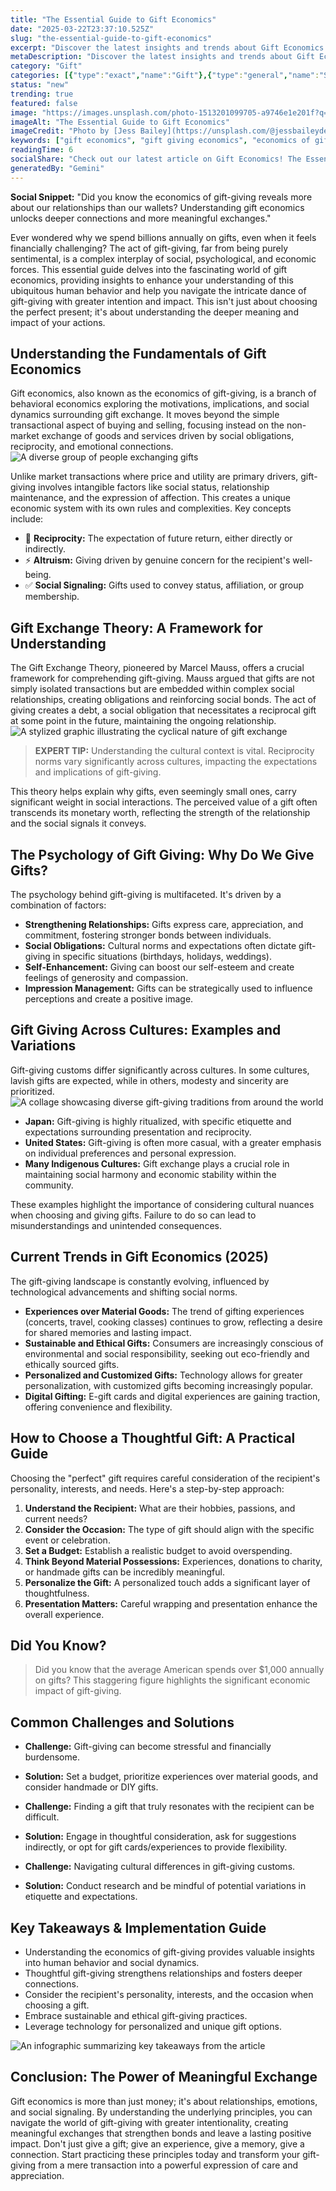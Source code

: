 ```yaml
---
title: "The Essential Guide to Gift Economics"
date: "2025-03-22T23:37:10.525Z"
slug: "the-essential-guide-to-gift-economics"
excerpt: "Discover the latest insights and trends about Gift Economics. This comprehensive guide covers everything you need to know about Gift Economics in 2025."
metaDescription: "Discover the latest insights and trends about Gift Economics. This comprehensive guide covers everything you need to know about Gift Economics in 2025."
category: "Gift"
categories: [{"type":"exact","name":"Gift"},{"type":"general","name":"Social Science"},{"type":"medium","name":"Economic Anthropology"},{"type":"specific","name":"Reciprocity Networks"},{"type":"niche","name":"Potlatch Rituals"}]
status: "new"
trending: true
featured: false
image: "https://images.unsplash.com/photo-1513201099705-a9746e1e201f?q=85&w=1200&fit=max&fm=webp&auto=compress"
imageAlt: "The Essential Guide to Gift Economics"
imageCredit: "Photo by [Jess Bailey](https://unsplash.com/@jessbaileydesigns) on Unsplash"
keywords: ["gift economics", "gift giving economics", "economics of gift giving", "gift exchange theory", "why do we give gifts", "gift giving psychology", "best gifts for [specific occasion]", "meaning of gift giving", "gift economy examples", "how to choose a thoughtful gift"]
readingTime: 6
socialShare: "Check out our latest article on Gift Economics! The Essential Guide to Gift Economics #gift economics #gift giving economics #economics of gift giving"
generatedBy: "Gemini"
---
```




**Social Snippet:**  "Did you know the economics of gift-giving reveals more about our relationships than our wallets?  Understanding gift economics unlocks deeper connections and more meaningful exchanges."

Ever wondered why we spend billions annually on gifts, even when it feels financially challenging?  The act of gift-giving, far from being purely sentimental, is a complex interplay of social, psychological, and economic forces. This essential guide delves into the fascinating world of gift economics, providing insights to enhance your understanding of this ubiquitous human behavior and help you navigate the intricate dance of gift-giving with greater intention and impact.  This isn't just about choosing the perfect present; it's about understanding the deeper meaning and impact of your actions.

## Understanding the Fundamentals of Gift Economics

Gift economics, also known as the economics of gift-giving, is a branch of behavioral economics exploring the motivations, implications, and social dynamics surrounding gift exchange. It moves beyond the simple transactional aspect of buying and selling, focusing instead on the non-market exchange of goods and services driven by social obligations, reciprocity, and emotional connections.  ![A diverse group of people exchanging gifts](https://images.unsplash.com/photo-1513201099705-a9746e1e201f?q=85&w=1200&fit=max&fm=webp&auto=compress)

Unlike market transactions where price and utility are primary drivers, gift-giving involves intangible factors like social status, relationship maintenance, and the expression of affection. This creates a unique economic system with its own rules and complexities.  Key concepts include:

* 🔑 **Reciprocity:** The expectation of future return, either directly or indirectly.
* ⚡ **Altruism:** Giving driven by genuine concern for the recipient's well-being.
* ✅ **Social Signaling:** Gifts used to convey status, affiliation, or group membership.

## Gift Exchange Theory: A Framework for Understanding

The Gift Exchange Theory, pioneered by Marcel Mauss, offers a crucial framework for comprehending gift-giving.  Mauss argued that gifts are not simply isolated transactions but are embedded within complex social relationships, creating obligations and reinforcing social bonds.  The act of giving creates a debt, a social obligation that necessitates a reciprocal gift at some point in the future, maintaining the ongoing relationship. ![A stylized graphic illustrating the cyclical nature of gift exchange](https://images.unsplash.com/photo-1512909006721-3d6018887383?q=85&w=1200&fit=max&fm=webp&auto=compress)

> **EXPERT TIP:**  Understanding the cultural context is vital. Reciprocity norms vary significantly across cultures, impacting the expectations and implications of gift-giving.

This theory helps explain why gifts, even seemingly small ones, carry significant weight in social interactions. The perceived value of a gift often transcends its monetary worth, reflecting the strength of the relationship and the social signals it conveys.

## The Psychology of Gift Giving: Why Do We Give Gifts?

The psychology behind gift-giving is multifaceted.  It's driven by a combination of factors:

*  **Strengthening Relationships:** Gifts express care, appreciation, and commitment, fostering stronger bonds between individuals.
*  **Social Obligations:**  Cultural norms and expectations often dictate gift-giving in specific situations (birthdays, holidays, weddings).
*  **Self-Enhancement:**  Giving can boost our self-esteem and create feelings of generosity and compassion.
*  **Impression Management:**  Gifts can be strategically used to influence perceptions and create a positive image.

##  Gift Giving Across Cultures: Examples and Variations

Gift-giving customs differ significantly across cultures.  In some cultures, lavish gifts are expected, while in others, modesty and sincerity are prioritized. ![A collage showcasing diverse gift-giving traditions from around the world](https://images.unsplash.com/photo-1512418490979-92798cec1380?q=85&w=1200&fit=max&fm=webp&auto=compress)

* **Japan:** Gift-giving is highly ritualized, with specific etiquette and expectations surrounding presentation and reciprocity.
* **United States:** Gift-giving is often more casual, with a greater emphasis on individual preferences and personal expression.
* **Many Indigenous Cultures:** Gift exchange plays a crucial role in maintaining social harmony and economic stability within the community.

These examples highlight the importance of considering cultural nuances when choosing and giving gifts.  Failure to do so can lead to misunderstandings and unintended consequences.

##  Current Trends in Gift Economics (2025)

The gift-giving landscape is constantly evolving, influenced by technological advancements and shifting social norms.

* **Experiences over Material Goods:**  The trend of gifting experiences (concerts, travel, cooking classes) continues to grow, reflecting a desire for shared memories and lasting impact.
* **Sustainable and Ethical Gifts:**  Consumers are increasingly conscious of environmental and social responsibility, seeking out eco-friendly and ethically sourced gifts.
* **Personalized and Customized Gifts:**  Technology allows for greater personalization, with customized gifts becoming increasingly popular.
* **Digital Gifting:**  E-gift cards and digital experiences are gaining traction, offering convenience and flexibility.

## How to Choose a Thoughtful Gift: A Practical Guide

Choosing the "perfect" gift requires careful consideration of the recipient's personality, interests, and needs.  Here's a step-by-step approach:

1. **Understand the Recipient:**  What are their hobbies, passions, and current needs?
2. **Consider the Occasion:**  The type of gift should align with the specific event or celebration.
3. **Set a Budget:**  Establish a realistic budget to avoid overspending.
4. **Think Beyond Material Possessions:**  Experiences, donations to charity, or handmade gifts can be incredibly meaningful.
5. **Personalize the Gift:**  A personalized touch adds a significant layer of thoughtfulness.
6. **Presentation Matters:**  Careful wrapping and presentation enhance the overall experience.

##  Did You Know?

> Did you know that the average American spends over $1,000 annually on gifts?  This staggering figure highlights the significant economic impact of gift-giving.

## Common Challenges and Solutions

* **Challenge:**  Gift-giving can become stressful and financially burdensome.
* **Solution:**  Set a budget, prioritize experiences over material goods, and consider handmade or DIY gifts.

* **Challenge:**  Finding a gift that truly resonates with the recipient can be difficult.
* **Solution:**  Engage in thoughtful consideration, ask for suggestions indirectly, or opt for gift cards/experiences to provide flexibility.

* **Challenge:**  Navigating cultural differences in gift-giving customs.
* **Solution:**  Conduct research and be mindful of potential variations in etiquette and expectations.

## Key Takeaways & Implementation Guide

* Understanding the economics of gift-giving provides valuable insights into human behavior and social dynamics.
* Thoughtful gift-giving strengthens relationships and fosters deeper connections.
* Consider the recipient's personality, interests, and the occasion when choosing a gift.
* Embrace sustainable and ethical gift-giving practices.
* Leverage technology for personalized and unique gift options.

![An infographic summarizing key takeaways from the article](https://images.unsplash.com/photo-1521478706270-f2e33c203d95?q=85&w=1200&fit=max&fm=webp&auto=compress)

## Conclusion:  The Power of Meaningful Exchange

Gift economics is more than just money; it's about relationships, emotions, and social signaling. By understanding the underlying principles, you can navigate the world of gift-giving with greater intentionality, creating meaningful exchanges that strengthen bonds and leave a lasting positive impact. Don't just give a gift; give an experience, give a memory, give a connection.  Start practicing these principles today and transform your gift-giving from a mere transaction into a powerful expression of care and appreciation.

